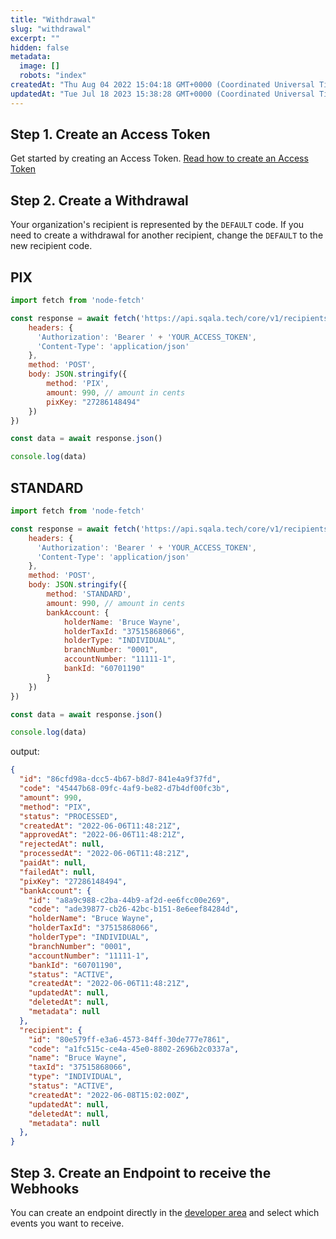 ```yaml
---
title: "Withdrawal"
slug: "withdrawal"
excerpt: ""
hidden: false
metadata: 
  image: []
  robots: "index"
createdAt: "Thu Aug 04 2022 15:04:18 GMT+0000 (Coordinated Universal Time)"
updatedAt: "Tue Jul 18 2023 15:38:28 GMT+0000 (Coordinated Universal Time)"
---
```

## Step 1. Create an Access Token

Get started by creating an Access Token. [Read how to create an Access Token](ref:authentication)

## Step 2. Create a Withdrawal

Your organization's recipient is represented by the `DEFAULT` code. If you need to create a withdrawal for another recipient, change the `DEFAULT` to the new recipient code.

## PIX

```javascript
import fetch from 'node-fetch'

const response = await fetch('https://api.sqala.tech/core/v1/recipients/DEFAULT/withdrawal', {
    headers: { 
      'Authorization': 'Bearer ' + 'YOUR_ACCESS_TOKEN',
      'Content-Type': 'application/json' 
    },
    method: 'POST',
    body: JSON.stringify({
        method: 'PIX',
        amount: 990, // amount in cents
      	pixKey: "27286148494"
    })
})

const data = await response.json()

console.log(data)
```

## STANDARD

```javascript
import fetch from 'node-fetch'

const response = await fetch('https://api.sqala.tech/core/v1/recipients/DEFAULT/withdrawal', {
    headers: { 
      'Authorization': 'Bearer ' + 'YOUR_ACCESS_TOKEN',
      'Content-Type': 'application/json' 
    },
    method: 'POST',
    body: JSON.stringify({
        method: 'STANDARD',
        amount: 990, // amount in cents
      	bankAccount: {
            holderName: 'Bruce Wayne',
            holderTaxId: "37515868066", 
            holderType: "INDIVIDUAL",
            branchNumber: "0001",
            accountNumber: "11111-1",
            bankId: "60701190"
      	}
    })
})

const data = await response.json()

console.log(data)
```

output:

```json
{
  "id": "86cfd98a-dcc5-4b67-b8d7-841e4a9f37fd",
  "code": "45447b68-09fc-4af9-be82-d7b4df00fc3b",
  "amount": 990,
  "method": "PIX",
  "status": "PROCESSED",
  "createdAt": "2022-06-06T11:48:21Z",
  "approvedAt": "2022-06-06T11:48:21Z",
  "rejectedAt": null,
  "processedAt": "2022-06-06T11:48:21Z",
  "paidAt": null,
  "failedAt": null,
  "pixKey": "27286148494",
  "bankAccount": {
    "id": "a8a9c988-c2ba-44b9-af2d-ee6fcc00e269",
    "code": "ade39877-cb26-42bc-b151-8e6eef84284d",
    "holderName": "Bruce Wayne",
    "holderTaxId": "37515868066",
    "holderType": "INDIVIDUAL",
    "branchNumber": "0001",
    "accountNumber": "11111-1",
    "bankId": "60701190",
    "status": "ACTIVE",
    "createdAt": "2022-06-06T11:48:21Z",
    "updatedAt": null,
    "deletedAt": null,
    "metadata": null
  },
  "recipient": {
    "id": "80e579ff-e3a6-4573-84ff-30de777e7861",
    "code": "a1fc515c-ce4a-45e0-8802-2696b2c0337a",
    "name": "Bruce Wayne",
    "taxId": "37515868066",
    "type": "INDIVIDUAL",
    "status": "ACTIVE",
    "createdAt": "2022-06-08T15:02:00Z",
    "updatedAt": null,
    "deletedAt": null,
    "metadata": null
  },
}
```

## Step 3. Create an Endpoint to receive the Webhooks

You can create an endpoint directly in the [developer area](https://developer.sqala.tech/pt-BR/apps) and select which events you want to receive.
